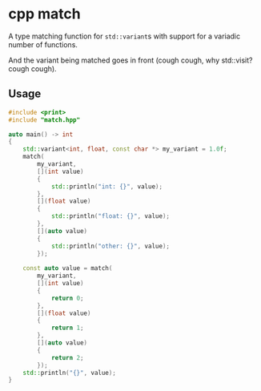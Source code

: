 # cpp match

A type matching function for ``std::variant``s with support for a variadic number of functions.

And the variant being matched goes in front (cough cough, why std::visit? cough cough).

## Usage

```cpp
#include <print>
#include "match.hpp"

auto main() -> int
{
    std::variant<int, float, const char *> my_variant = 1.0f;
    match(
        my_variant,
        [](int value)
        {
            std::println("int: {}", value);
        },
        [](float value)
        {
            std::println("float: {}", value);
        },
        [](auto value)
        {
            std::println("other: {}", value);
        });
    
    const auto value = match(
        my_variant,
        [](int value)
        {
            return 0;
        },
        [](float value)
        {
            return 1;
        },
        [](auto value)
        {
            return 2;
        });
    std::println("{}", value);
}
```